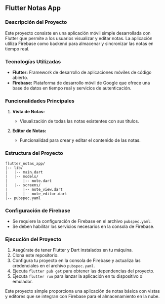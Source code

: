 ## Flutter Notas App

### Descripción del Proyecto

Este proyecto consiste en una aplicación móvil simple desarrollada con Flutter que permite a los usuarios visualizar y editar notas. La aplicación utiliza Firebase como backend para almacenar y sincronizar las notas en tiempo real.

### Tecnologías Utilizadas

- **Flutter:** Framework de desarrollo de aplicaciones móviles de código abierto.
- **Firebase:** Plataforma de desarrollo móvil de Google que ofrece una base de datos en tiempo real y servicios de autenticación.

### Funcionalidades Principales

1. **Vista de Notas:**
   - Visualización de todas las notas existentes con sus títulos.

2. **Editor de Notas:**
   - Funcionalidad para crear y editar el contenido de las notas.

### Estructura del Proyecto

```
flutter_notas_app/
|-- lib/
|   |-- main.dart
|   |-- models/
|       |-- note.dart
|   |-- screens/
|       |-- note_view.dart
|       |-- note_editor.dart
|-- pubspec.yaml
```

### Configuración de Firebase

- Se requiere la configuración de Firebase en el archivo `pubspec.yaml`.
- Se deben habilitar los servicios necesarios en la consola de Firebase.

### Ejecución del Proyecto

1. Asegúrate de tener Flutter y Dart instalados en tu máquina.
2. Clona este repositorio.
3. Configura tu proyecto en la consola de Firebase y actualiza las credenciales en el archivo `pubspec.yaml`.
4. Ejecuta `flutter pub get` para obtener las dependencias del proyecto.
5. Ejecuta `flutter run` para lanzar la aplicación en tu dispositivo o emulador.

Este proyecto simple proporciona una aplicación de notas básica con vistas y editores que se integran con Firebase para el almacenamiento en la nube.
